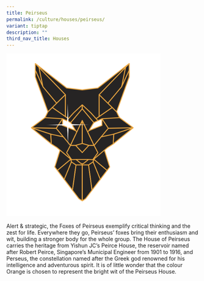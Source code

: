 ```yaml
---
title: Peirseus
permalink: /culture/houses/peirseus/
variant: tiptap
description: ""
third_nav_title: Houses
---
```

<p></p><div class="isomer-image-wrapper"><img style="width: 80%;" height="auto" width="100%" alt="" src="/images/Houses/Orange__1_.png"></div><p>Alert &amp; strategic, the Foxes of Peirseus exemplify critical thinking and the zest for life. Everywhere they go, Peirseus’ foxes bring their enthusiasm and wit, building a stronger body for the whole group. The House of Peirseus carries the heritage from Yishun JC’s Peirce House, the reservoir named after Robert Peirce, Singapore’s Municipal Engineer from 1901 to 1916, and Perseus, the constellation named after the Greek god renowned for his intelligence and adventurous spirit. It is of little wonder that the colour Orange is chosen to represent the bright wit of the Peirseus House.</p><p></p>